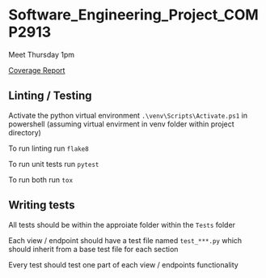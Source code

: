 # Software_Engineering_Project_COMP2913

Meet Thursday 1pm

[Coverage Report](https://comp2913_group_40.gitlab.io/software_engineering_project_comp2913/)

## Linting / Testing
Activate the python virtual environment
`.\venv\Scripts\Activate.ps1` in powershell (assuming virtual envirment in venv folder within project directory)

To run linting run `flake8`

To run unit tests run `pytest`

To run both run `tox`

## Writing tests
All tests should be within the approiate folder within the `Tests` folder

Each view / endpoint should have a test file named `test_***.py` which should inherit from a base test file for each section

Every test should test one part of each view / endpoints functionality
